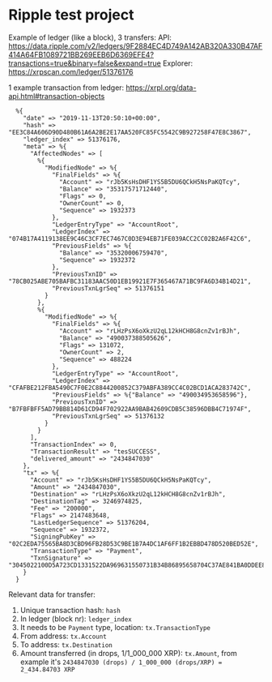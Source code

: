 # Ripple test project

Example of ledger (like a block), 3 transfers: 
API: https://data.ripple.com/v2/ledgers/9F2884EC4D749A142AB320A330B47AF414A64FB1089721BB269EEB6D6369EFE4?transactions=true&binary=false&expand=true
Explorer: https://xrpscan.com/ledger/51376176

1 example transaction from ledger: https://xrpl.org/data-api.html#transaction-objects
```
  %{
    "date" => "2019-11-13T20:50:10+00:00",
    "hash" => "EE3C84A606D90D480B61A6A2BE2E17AA520FC85FC5542C9B927258F47E8C3867",
    "ledger_index" => 51376176,
    "meta" => %{
      "AffectedNodes" => [
        %{
          "ModifiedNode" => %{
            "FinalFields" => %{
              "Account" => "rJb5KsHsDHF1YS5B5DU6QCkH5NsPaKQTcy",
              "Balance" => "35317571712440",
              "Flags" => 0,
              "OwnerCount" => 0,
              "Sequence" => 1932373
            },
            "LedgerEntryType" => "AccountRoot",
            "LedgerIndex" => "074B17A4119138EE9C46C3CF7EC7467C0D3E94EB71FE039ACC2CC02B2A6F42C6",
            "PreviousFields" => %{
              "Balance" => "35320006759470",
              "Sequence" => 1932372
            },
            "PreviousTxnID" => "78CB025ABE705BAFBC31183AAC50D1EB19921E7F365467A71BC9FA6D34B14D21",
            "PreviousTxnLgrSeq" => 51376151
          }
        },
        %{
          "ModifiedNode" => %{
            "FinalFields" => %{
              "Account" => "rLHzPsX6oXkzU2qL12kHCH8G8cnZv1rBJh",
              "Balance" => "490037388505626",
              "Flags" => 131072,
              "OwnerCount" => 2,
              "Sequence" => 488224
            },
            "LedgerEntryType" => "AccountRoot",
            "LedgerIndex" => "CFAFBE212FBA5490C7F0E2C8844200852C379ABFA389CC4C02BCD1ACA283742C",
            "PreviousFields" => %{"Balance" => "490034953658596"},
            "PreviousTxnID" => "B7FBFBFF5AD79BB814D61CD94F702922AA9BAB42609CDB5C38596DBB4C71974F",
            "PreviousTxnLgrSeq" => 51376132
          }
        }
      ],
      "TransactionIndex" => 0,
      "TransactionResult" => "tesSUCCESS",
      "delivered_amount" => "2434847030"
    },
    "tx" => %{
      "Account" => "rJb5KsHsDHF1YS5B5DU6QCkH5NsPaKQTcy",
      "Amount" => "2434847030",
      "Destination" => "rLHzPsX6oXkzU2qL12kHCH8G8cnZv1rBJh",
      "DestinationTag" => 3246974825,
      "Fee" => "200000",
      "Flags" => 2147483648,
      "LastLedgerSequence" => 51376204,
      "Sequence" => 1932372,
      "SigningPubKey" => "02C2EDA75565BA8D3CBD96FB28D53C9BE1B7A4DC1AF6FF1B2EBBD478D520BED52E",
      "TransactionType" => "Payment",
      "TxnSignature" => "3045022100D5A723CD1331522DA969631550731B34B86895658704C37AE841BA0DDEE8E4BF022007FDB28EC7237A6F1399F8C66DEC522D792E75056F9BDFB3D03E24429CA3891F"
    }
  }
```

Relevant data for transfer:
1. Unique transaction hash: `hash`
2. In ledger (block nr): `ledger_index`
3. It needs to be `Payment` type, location: `tx.TransactionType`
4. From address: `tx.Account`
5. To address: `tx.Destination`
6. Amount transferred (in drops, 1/1_000_000 XRP): `tx.Amount`, from example it's `2434847030 (drops) / 1_000_000 (drops/XRP) = 2_434.84703 XRP`
